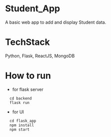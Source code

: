 # Student_App
A basic web app to add and display Student data. 
# TechStack 
Python, Flask, ReactJS, MongoDB
# How to run
- for flask server
```
  cd backend
  flask run
```
- for UI
```
  cd flask_app
  npm install
  npm start
```


